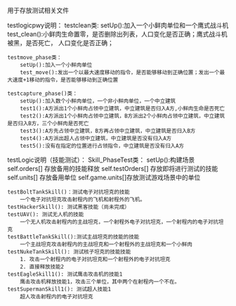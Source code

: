 用于存放测试相关文件

testlogicpwy说明：
	testclean类:
		setUp():加入一个小鲜肉单位和一个鹰式战斗机
		test_clean():小鲜肉生命置零，是否删除出列表，人口变化是否正确；鹰式战斗机被黑，是否死亡， 人口变化是否正确；
	
	testmove_phase类：
		setUp():加入一个小鲜肉单位
		test_move():发出一个以最大速度移动的指令，是否能够移动到正确位置；发出一个最大速度+1移动的指令，是否能够移动到正确位置
	
	testcapture_phase()类：
		setUp():加入数个小鲜肉单位，一个非小鲜肉单位，一个中立建筑
		test1():A方派出1个小鲜肉占领中立建筑，中立建筑是否归入A方,小鲜肉生命是否死亡
		test2():A方派出1个小鲜肉占领中立建筑，B方派出2个小鲜肉占领中立建筑，中立建筑是否归入B方，三个小鲜肉是否死亡
		test3():A方先占领中立建筑，B方再占领中立建筑，中立建筑是否归入B方
		test4():A方派出超人占领中立建筑，中立建筑是否没有归入A方
		test5():没有在指定的位置进行占领指令，中立建筑是否没有归入A方
		
		
		
testLogic说明（技能测试）：
Skill_PhaseTest类：
	setUp():构建场景
		self.orders[] 存放备用的技能释放
		self.testOrders[] 存放即将进行测试的技能
		self.units[] 存放备用单位
		self.game.units[]存放测试游戏场景中的单位
	
	testBoltTankSkill()：测试电子对抗坦克的技能
		一个电子对抗坦克攻击射程内的飞机和射程外的飞机。
	testHackerSkill(): 测试黑客技能（尚未完成）
	testUAV(): 测试无人机的技能
		一个无人机攻击射程内的主战坦克，一个射程外电子对抗坦克，一个射程内的电子对抗坦克
	testBattleTankSkill():测试主战坦克的技能的技能
		一个主战坦克攻击射程内的主战坦克和一个射程外的主战坦克和一个小鲜肉
	testNukeTankSkill(): 测试核子坦克的技能技能
		1. 攻击一个射程内的电子对抗坦克和一个射程外的电子对抗坦克
		2. 直接释放技能2
	testEagleSkill1(): 测试鹰击攻击机的技能1
		鹰击攻击机释放技能1，攻击三个单位，其中两个在射程内一个不在。
	testSupermanSkill1(): 测试超人技能1
		超人攻击射程内的电子对抗坦克
	
